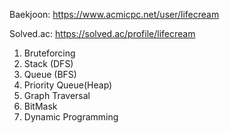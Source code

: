 Baekjoon: https://www.acmicpc.net/user/lifecream

Solved.ac: https://solved.ac/profile/lifecream

1. Bruteforcing
2. Stack (DFS)
3. Queue (BFS)
4. Priority Queue(Heap)
5. Graph Traversal
6. BitMask
7. Dynamic Programming
